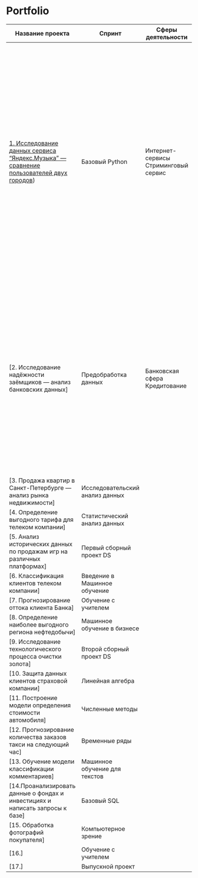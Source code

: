 # Portfolio

| Название проекта | Спринт | Сферы деятельности | Направление деятельности | Навыки и инструменты | Задачи проекта | Описание проекта | Ключивые слова проекта |
|------------------|--------|--------------------|--------------------------|----------------------|----------------|------------------|------------------------|
| [1. Исследование данных сервиса “Яндекс.Музыка” — сравнение пользователей двух городов](https://github.com/IT-DS-Alex/Portfolio/tree/main/Project%201)) | Базовый Python   |Интернет-сервисы Стриминговый сервис|Data Analyst|Python Pandas|На реальных данных Яндекс.Музыки c помощью библиотеки Pandas и её возможностей проверить данные и сравнить поведение и предпочтения пользователей двух столиц — Москвы и Санкт-Петербурга.|Сравнение Москвы и Петербурга окружено мифами: - Москва — мегаполис, подчинённый жёсткому ритму рабочей недели; - Петербург — город своеобразной культуры, непохожий на Москву.Некоторые мифы отражают действительность. Другие — пустые стереотипы. Бизнес должен отличать первые от вторых, чтобы принимать рациональные решения. На реальных данных Яндекс.Музыки вы проверите данные и сравните поведение пользователей двух столиц. |обработка данных, дубликаты, пропуски, логическая индексация, группировка, сортировка |
|[2. Исследование надёжности заёмщиков — анализ банковских данных]|Предобработка данных|Банковская сфера Кредитование|Data Analyst Финансовый аналитик|предобработка данных Python Pandas|На основе статистики о платёжеспособности клиентов исследовать влияет ли семейное положение и количество детей клиента на факт возврата кредита в срок|На основе данных кредитного отдела банка исследовал влияние семейного положения и количества детей на факт погашения кредита в срок. Была получена информация о данных. Определены и обработаны пропуски. Заменены типы данных на соответствующие хранящимся данным. Удалены дубликаты. Категоризованы данные. Один датафрейм декомпозирован на три.|обработка данных, дубликаты, пропуски, категоризация, декомпозиция|
|[3. Продажа квартир в Санкт-Петербурге — анализ рынка недвижимости]|Исследовательский анализ данных|||||||
|[4. Определение выгодного тарифа для телеком компании]|Статистический анализ данных|||||||
|[5. Анализ исторических данных по продажам игр на различных платформах]|Первый сборный проект DS|||||||
|[6. Классификация клиентов телеком компании]|Введение в Машинное обучение|||||||
|[7. Прогнозирование оттока клиента Банка]|Обучение с учителем|       ||||||
|[8. Определение наиболее выгодного региона нефтедобычи]|Машинное обучение в бизнесе|       ||||||
|[9. Исследование технологического процесса очистки золота]|Второй сборный проект DS    |       ||||||
|[10. Защита данных клиентов страховой компании]|Линейная алгебра|       ||||||
|[11. Построение модели определения стоимости автомобиля]|Численные методы|       ||||||
|[12. Прогнозирование количества заказов такси на следующий час]|Временные ряды|       ||||||
|[13. Обучение модели классификации комментариев]|Машинное обучение для текстов|       ||||||
|[14.Проанализировать данные о фондах и инвестициях и написать запросы к базе]|Базовый SQL|       ||||||
|[15. Обработка фотографий покупателя]|Компьютерное зрение|||||||
|[16.]   |Обучение с учителем|       ||||||
|[17.]   |Выпускной проект|       ||||||
